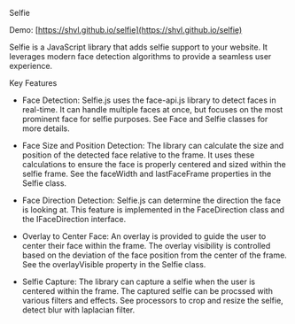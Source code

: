 Selfie

Demo: [https://shvl.github.io/selfie](https://shvl.github.io/selfie)

Selfie is a JavaScript library that adds selfie support to your website. It leverages modern face detection algorithms to provide a seamless user experience.

Key Features
- Face Detection: Selfie.js uses the face-api.js library to detect faces in real-time. It can handle multiple faces at once, but focuses on the most prominent face for selfie purposes. See Face and Selfie classes for more details.

- Face Size and Position Detection: The library can calculate the size and position of the detected face relative to the frame. It uses these calculations to ensure the face is properly centered and sized within the selfie frame. See the faceWidth and lastFaceFrame properties in the Selfie class.

- Face Direction Detection: Selfie.js can determine the direction the face is looking at. This feature is implemented in the FaceDirection class and the IFaceDirection interface.

- Overlay to Center Face: An overlay is provided to guide the user to center their face within the frame. The overlay visibility is controlled based on the deviation of the face position from the center of the frame. See the overlayVisible property in the Selfie class.

- Selfie Capture: The library can capture a selfie when the user is centered within the frame. The captured selfie can be procssed with various filters and effects. See processors to crop and resize the selfie, detect blur with laplacian filter.

